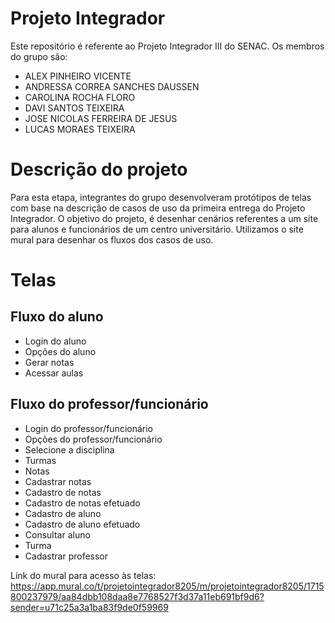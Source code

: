 # Projeto Integrador

Este repositório é referente ao Projeto Integrador III do SENAC. Os membros do grupo são:
 
- ALEX PINHEIRO VICENTE
- ANDRESSA CORREA SANCHES DAUSSEN
- CAROLINA ROCHA FLORO
- DAVI SANTOS TEIXEIRA
- JOSE NICOLAS FERREIRA DE JESUS
- LUCAS MORAES TEIXEIRA


# Descrição do projeto 

Para esta etapa, integrantes do grupo desenvolveram protótipos de telas com base na descrição de casos de uso da primeira entrega do Projeto Integrador. O objetivo do projeto, é desenhar cenários referentes a um site para alunos e funcionários de um centro universitário. Utilizamos o site mural para desenhar os fluxos dos casos de uso.

# Telas

## Fluxo  do aluno

- Login do aluno
- Opções do aluno
- Gerar notas 
- Acessar aulas

 
## Fluxo do professor/funcionário
- Login do professor/funcionário
- Opções do professor/funcionário
- Selecione a disciplina 
- Turmas 
- Notas
- Cadastrar notas
- Cadastro de notas
- Cadastro de notas efetuado
- Cadastro de aluno 
- Cadastro de aluno efetuado  
- Consultar aluno
- Turma
- Cadastrar professor

Link do mural para acesso às telas:
https://app.mural.co/t/projetointegrador8205/m/projetointegrador8205/1715800237979/aa84dbb108daa8e7768527f3d37a11eb691bf9d6?sender=u71c25a3a1ba83f9de0f59969

